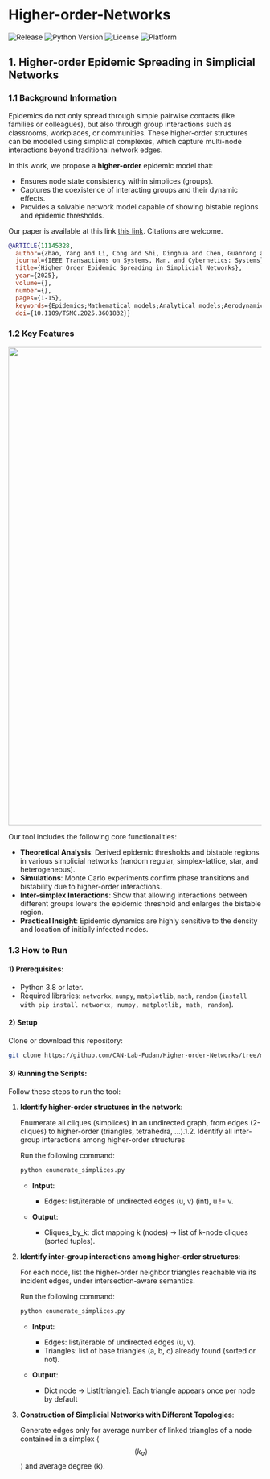 # Higher-order-Networks

![Release](https://img.shields.io/badge/release-v1.0.0-blue.svg) ![Python Version](https://img.shields.io/badge/python-%3E%3D%203.7-blue.svg) 
 ![License](https://img.shields.io/badge/license-Apache%202.0-green.svg) ![Platform](https://img.shields.io/badge/platform-win%20%7C%20macos%20%7C%20linux-yellow.svg)

## 1. Higher-order Epidemic Spreading in Simplicial Networks
### 1.1 Background Information
Epidemics do not only spread through simple pairwise contacts (like families or colleagues), but also through group interactions such as classrooms, workplaces, or communities. These higher-order structures can be modeled using simplicial complexes, which capture multi-node interactions beyond traditional network edges.

In this work, we propose a **higher-order** epidemic model that:
* Ensures node state consistency within simplices (groups).
* Captures the coexistence of interacting groups and their dynamic effects.
* Provides a solvable network model capable of showing bistable regions and epidemic thresholds.

Our paper is available at this link [this link](https://ieeexplore.ieee.org/document/11145328). Citations are welcome.

```bibtex
@ARTICLE{11145328,
  author={Zhao, Yang and Li, Cong and Shi, Dinghua and Chen, Guanrong and Li, Xiang},
  journal={IEEE Transactions on Systems, Man, and Cybernetics: Systems}, 
  title={Higher Order Epidemic Spreading in Simplicial Networks}, 
  year={2025},
  volume={},
  number={},
  pages={1-15},
  keywords={Epidemics;Mathematical models;Analytical models;Aerodynamics;Numerical models;Diseases;Couplings;Tensors;Silicon;Nonlinear dynamical systems;Epidemic spreading;higher order structure;simplicial network;state consistency},
  doi={10.1109/TSMC.2025.3601832}}
```
### 1.2 Key Features
<img src="https://github.com/CAN-Lab-Fudan/Higher-order-Networks/blob/master/Higher-order%20Epidemic%20Spreading%20in%20Simplicial%20Networks/Key%20Features.jpg" width="950px">

Our tool includes the following core functionalities:
* **Theoretical Analysis**: Derived epidemic thresholds and bistable regions in various simplicial networks (random regular, simplex-lattice, star, and heterogeneous).
* **Simulations**: Monte Carlo experiments confirm phase transitions and bistability due to higher-order interactions.
* **Inter-simplex Interactions**: Show that allowing interactions between different groups lowers the epidemic threshold and enlarges the bistable region.
* **Practical Insight**: Epidemic dynamics are highly sensitive to the density and location of initially infected nodes.

### 1.3 How to Run
#### 1) Prerequisites:
* Python 3.8 or later.
* Required libraries: ``networkx``, ``numpy``, ``matplotlib``, ``math``, ``random``  (``install with pip install networkx, numpy, matplotlib, math, random``).

#### 2) Setup
Clone or download this repository:
```bash
git clone https://github.com/CAN-Lab-Fudan/Higher-order-Networks/tree/master/Higher-order%20Epidemic%20Spreading%20in%20Simplicial%20Networks.git
```

#### 3) Running the Scripts:

Follow these steps to run the tool:

1. **Identify higher-order structures in the network**:

   Enumerate all cliques (simplices) in an undirected graph, from edges (2-cliques) to higher-order (triangles, tetrahedra, …).1.2. Identify all inter-group interactions among higher-order structures

   Run the following command:

   ```Python
   python enumerate_simplices.py
   ```
   
   * **Intput**:
     * Edges: list/iterable of undirected edges (u, v) (int), u != v.
      
   * **Output**:
     * Cliques_by_k: dict mapping k (nodes) → list of k-node cliques (sorted tuples).

2. **Identify inter-group interactions among higher-order structures**:

   For each node, list the higher-order neighbor triangles reachable via its incident edges, under intersection-aware semantics.

   Run the following command:

   ```Python
   python enumerate_simplices.py
   ```
   
   * **Intput**:
     * Edges: list/iterable of undirected edges (u, v).
     * Triangles: list of base triangles (a, b, c) already found (sorted or not).

   * **Output**:
     * Dict node -> List[triangle]. Each triangle appears once per node by default

3. **Construction of Simplicial Networks with Different Topologies**:

   Generate edges only for average number of linked triangles of a node contained in a simplex ⟨$$ \langle k_\nabla \rangle $$⟩ and average degree ⟨k⟩.
   
